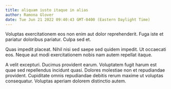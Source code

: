 ```yaml
---
title: aliquam iusto itaque in alias
author: Ramona Glover
date: Tue Jun 21 2022 09:40:43 GMT-0400 (Eastern Daylight Time)
---
```

Voluptas exercitationem eos non enim aut dolor reprehenderit. Fuga iste et pariatur doloribus pariatur. Culpa sed et.

 Quas impedit placeat. Nihil nisi sed saepe sed quidem impedit. Ut occaecati eos. Neque aut modi exercitationem nobis nam autem repellat itaque.

 A velit excepturi. Ducimus provident earum. Voluptatem fugit harum est quae sed repellendus incidunt quasi. Dolores molestiae non et repudiandae provident. Cupiditate omnis repudiandae debitis rerum maxime ut voluptas consequatur. Voluptas aperiam dolorem distinctio autem.
